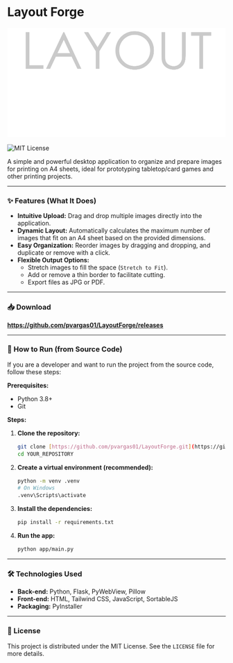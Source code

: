 # Layout Forge

![Logo](app/gui/Assets/logoWhite.png) 

![MIT License](https://img.shields.io/badge/License-MIT-yellow.svg)

A simple and powerful desktop application to organize and prepare images for printing on A4 sheets, ideal for prototyping tabletop/card games and other printing projects.

---

### ✨ Features (What It Does)

* **Intuitive Upload:** Drag and drop multiple images directly into the application.
* **Dynamic Layout:** Automatically calculates the maximum number of images that fit on an A4 sheet based on the provided dimensions.
* **Easy Organization:** Reorder images by dragging and dropping, and duplicate or remove with a click.
* **Flexible Output Options:**
    * Stretch images to fill the space (`Stretch to Fit`).
    * Add or remove a thin border to facilitate cutting.
    * Export files as JPG or PDF.

---

### 📥 Download
**https://github.com/pvargas01/LayoutForge/releases**

---

### 🚀 How to Run (from Source Code)

If you are a developer and want to run the project from the source code, follow these steps:

**Prerequisites:**
* Python 3.8+
* Git

**Steps:**

1.  **Clone the repository:**
    ```bash
    git clone [https://github.com/pvargas01/LayoutForge.git](https://github.com/pvargas01/LayoutForge.git)
    cd YOUR_REPOSITORY
    ```

2.  **Create a virtual environment (recommended):**
    ```bash
    python -m venv .venv
    # On Windows
    .venv\Scripts\activate
    ```

3.  **Install the dependencies:**
    ```bash
    pip install -r requirements.txt
    ```

4.  **Run the app:**
    ```bash
    python app/main.py
    ```

---

### 🛠️ Technologies Used

* **Back-end:** Python, Flask, PyWebView, Pillow
* **Front-end:** HTML, Tailwind CSS, JavaScript, SortableJS
* **Packaging:** PyInstaller

---

### 📄 License

This project is distributed under the MIT License. See the `LICENSE` file for more details.
